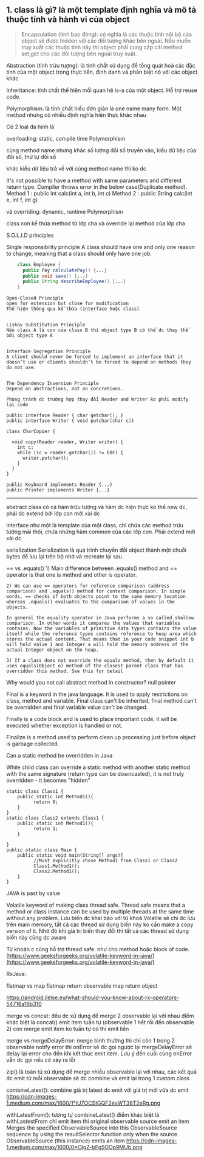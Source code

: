 ## 1. class là gì? là một template định nghĩa và mô tả thuộc tính và hành vi của object 

> Encapsulation (tính bao đóng): có nghĩa là các thuộc tính nội bộ của object sẽ được hidden với các đối tượng khác bên ngoài. Nếu muốn truy xuất các thuộc tính này thì object phải cung cấp cái method set,get cho các đối tượng bên ngoài truy xuất.

Abstraction (tính trừu tượng): là tính chất sử dụng để tổng quát hoá các đặc tính của một object trong thực tiến, định danh và phân biệt nó với các object khác

Inheritance: tính chất thể hiện mối quan hệ is-a của một object. Hỗ trợ reuse code.

Polymorphism: là tính chất hiểu đơn giản là one name many form. Một method nhưng có nhiều định nghĩa hiện thực khác nhau 

Có 2 loại đa hình là 

overloading:  static, compile time Polymorphism

cùng method name nhưng khác số lượng đối số truyền vào, kiểu dữ liệu của đối số, thứ tự đối số

khác kiểu dữ liệu trả về với cùng method name thì ko dc 

It's not possible to have a method with same parameters and different return type. Compiler throws error in the below case(Duplicate method).
	Method 1 :
	public int calc(int a, int b, int c)
	Method 2 :
	public String calc(int e, int f, int g)


và overriding: dynamic, runtime Polymorphism

class con kế thừa method từ lớp cha và override lại method của lớp cha

S.O.L.I.D principles

Single responsibility principle
A class should have one and only one reason to change, meaning that a class should only have one job.

```java
	class Employee {
	  public Pay calculatePay() {...}
	  public void save() {...}
	  public String describeEmployee() {...}
	}
```
	Open-Closed Principle
	open for extension but close for modification
	Thể hiện thông qua kế thừa (interface hoặc class)


	Liskov Substitution Principle
	Nếu class A là con của class B thì object type B có thể dc thay thế bởi object type A


	Interface Segregation Principle
	A client should never be forced to implement an interface that it doesn’t use or clients shouldn’t be forced to depend on methods they do not use.


	The Dependency Inversion Principle
	Depend on abstractions, not on concretions.

	Phòng tránh dc trường hợp thay đổi Reader and Writer ko phải modify lại code 

	public interface Reader { char getchar(); }
	public interface Writer { void putchar(char c)}

	class CharCopier {

	  void copy(Reader reader, Writer writer) {
	    int c;
	    while ((c = reader.getchar()) != EOF) {
	      writer.putchar();
	    }
	  }
	}

	public Keyboard implements Reader {...}
	public Printer implements Writer {...}


---------------------

abstract class
	có cả hàm trừu tượng và hàm dc hiện thực 
	ko thể new dc, phải dc extend bởi lớp con mới xài dc

interface 
	như một là template của một class, chỉ chứa các method trừu tượng mài thôi, chứa những hàm common của các lớp con. Phải extend mới xài dc 


serialization
	Serialization là quá trình chuyển đổi object thành một chuỗi bytes để lưu lại trên bộ nhớ và recreate lại sau.	

== vs .equals()
	1) Main difference between .equals() method and == operator is that one is method and other is operator.

	2) We can use == operators for reference comparison (address comparison) and .equals() method for content comparison. In simple words, == checks if both objects point to the same memory location whereas .equals() evaluates to the comparison of values in the objects.

	In general the equality operator in Java performs a so called shallow comparison. In other words it compares the values that variables contains. Now the variables of primitive data types contains the value itself while the reference types contains reference to heap area which stores the actual content. That means that in your code snippet int b will hold value 1 and Integer a will hold the memory address of the actual Integer object on the heap. 

	3) If a class does not override the equals method, then by default it uses equals(Object o) method of the closest parent class that has overridden this method. See this for detail

Why would you not call abstract method in constructor?
	null pointer


Final is a keyword in the java language. It is used to apply restrictions on class, method and variable. Final class can't be inherited, final method can't be overridden and final variable value can't be changed.

Finally is a code block and is used to place important code, it will be executed whether exception is handled or not. 

Finalize is a method used to perform clean up processing just before object is garbage collected.



Can a static method be overridden in Java

While child class can override a static method with another static method with the same signature (return type can be downcasted), it is not truly overridden - it becomes "hidden"

	static class Class1 {
	    public static int Method1(){
	          return 0;
	    }
	}
	static class Class2 extends Class1 {
	    public static int Method1(){
	          return 1;
	    }

	}
	public static class Main {
	    public static void main(String[] args){
	          //Must explicitly chose Method1 from Class1 or Class2
	          Class1.Method1();
	          Class2.Method1();
	    }
	}

JAVA is past by value 


Volatile keyword of making class thread safe. Thread safe means that a method or class instance can be used by multiple threads at the same time without any problem.
Lưu biến dc khai báo với từ khoá Volatile sẽ chỉ dc lưu trên main memory, tất cả các thread sử dụng biến này ko cần make a copy version of it. Nhờ đó khi giá trị biến thay đổi thì tất cả các thread sử dụng biến này cũng dc aware


Từ khoán c cũng hỗ trợ thread safe. như cho method hoặc block of code.
[https://www.geeksforgeeks.org/volatile-keyword-in-java/](https://www.geeksforgeeks.org/volatile-keyword-in-java/)


RxJava:
	
flatmap vs map
	flatmap return observable
	map return object

https://android.jlelse.eu/what-should-you-know-about-rx-operators-54716a16b310

merge vs concat: đều dc xử dụng để merge 2 observable lại với nhau 
điểm khác biệt là concat() emit item tuần tự (observable 1 hết rồi đến observable 2) còn merge emit item ko tuần tự có thì emit liền

merge vs mergeDelayError: merge bình thường thì chỉ còn 1 trong 2 observable notify error thì onError sẽ dc gọi ngược lại mergeDelayError sẽ delay lại error cho đến khi kết thúc emit item. Lưu ý đến cuối cùng onError vẫn dc gọi nếu có xảy ra lỗi


zip() là toán tử xử dụng để merge nhiều observable lại với nhau, các kết quả dc emit từ mỗi observable sẽ dc combine và emit lại trong 1 custom class 

combineLatest(): combine giá trị latest dc emit với giá trị mới vừa dc emit
https://cdn-images-1.medium.com/max/1600/1*iU7OCStGQF2evWT38T2eRg.png

withLatestFrom(): tương tự combineLatest() điểm khác biệt là withLastestFrom chỉ emit item thi original observable source emit an item
Merges the specified ObservableSource into this ObservableSource sequence by using the resultSelector function only when the source ObservableSource (this instance) emits an item
https://cdn-images-1.medium.com/max/1600/0*OlgZ-bFg5OOp9MUb.png
